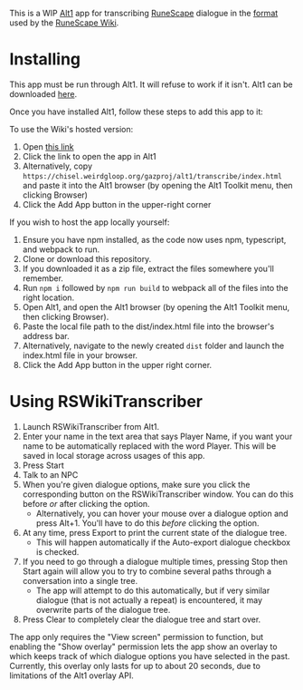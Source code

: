 This is a WIP [Alt1](https://runeapps.org/alt1) app for transcribing [RuneScape](https://rs.game) dialogue in the [format](https://rs.wiki/RS:Style_guide/Transcripts) used by the [RuneScape Wiki](https://rs.wiki).

# Installing

This app must be run through Alt1. It will refuse to work if it isn't. Alt1 can be downloaded [here](https://runeapps.org).

Once you have installed Alt1, follow these steps to add this app to it:

To use the Wiki's hosted version:

1. Open [this link](https://chisel.weirdgloop.org/gazproj/alt1/transcribe/index.html)
2. Click the link to open the app in Alt1
  1. Alternatively, copy `https://chisel.weirdgloop.org/gazproj/alt1/transcribe/index.html` and paste it into the Alt1 browser (by opening the Alt1 Toolkit menu, then clicking Browser)
3. Click the Add App button in the upper-right corner

If you wish to host the app locally yourself:

1. Ensure you have npm installed, as the code now uses npm, typescript, and webpack to run.
2. Clone or download this repository.
  1. If you downloaded it as a zip file, extract the files somewhere you'll remember.
3. Run `npm i` followed by `npm run build` to webpack all of the files into the right location.
4. Open Alt1, and open the Alt1 browser (by opening the Alt1 Toolkit menu, then clicking Browser).
  1. Paste the local file path to the dist/index.html file into the browser's address bar.
  2. Alternatively, navigate to the newly created `dist` folder and launch the index.html file in your browser.
5. Click the Add App button in the upper right corner.

# Using RSWikiTranscriber

1. Launch RSWikiTranscriber from Alt1.
2. Enter your name in the text area that says Player Name, if you want your name to be automatically replaced with the word Player. This will be saved in local storage across usages of this app.
3. Press Start
4. Talk to an NPC
5. When you're given dialogue options, make sure you click the corresponding button on the RSWikiTranscriber window. You can do this before *or* after clicking the option.
    * Alternatively, you can hover your mouse over a dialogue option and press Alt+1. You'll have to do this *before* clicking the option.
6. At any time, press Export to print the current state of the dialogue tree. 
    * This will happen automatically if the Auto-export dialogue checkbox is checked.
7. If you need to go through a dialogue multiple times, pressing Stop then Start again will allow you to try to combine several paths through a conversation into a single tree. 
    * The app will attempt to do this automatically, but if very similar dialogue (that is not actually a repeat) is encountered, it may overwrite parts of the dialogue tree.
8. Press Clear to completely clear the dialogue tree and start over.

The app only requires the "View screen" permission to function, but enabling the "Show overlay" permission lets the app show an overlay to which keeps track of which dialogue options you have selected in the past.
Currently, this overlay only lasts for up to about 20 seconds, due to limitations of the Alt1 overlay API.
